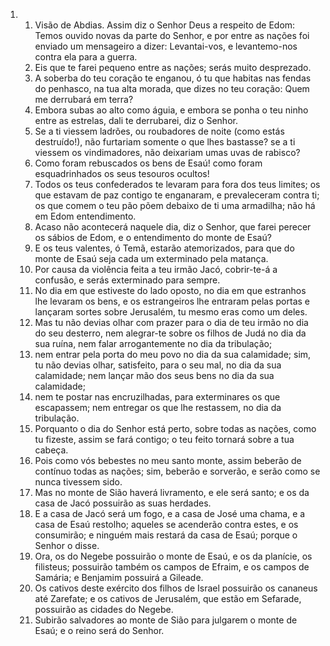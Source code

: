 <ol>
  <li>
    <ol>
      <li>Visão de Abdias. Assim diz o Senhor Deus a respeito de Edom: Temos ouvido novas da parte do Senhor, e por entre as nações foi enviado um mensageiro a dizer: Levantai-vos, e levantemo-nos contra ela para a guerra.</li>
      <li>Eis que te farei pequeno entre as nações; serás muito desprezado.</li>
      <li>A soberba do teu coração te enganou, ó tu que habitas nas fendas do penhasco, na tua alta morada, que dizes no teu coração: Quem me derrubará em terra?</li>
      <li>Embora subas ao alto como águia, e embora se ponha o teu ninho entre as estrelas, dali te derrubarei, diz o Senhor.</li>
      <li>Se a ti viessem ladrões, ou roubadores de noite (como estás destruído!), não furtariam somente o que lhes bastasse? se a ti viessem os vindimadores, não deixariam umas uvas de rabisco?</li>
      <li>Como foram rebuscados os bens de Esaú! como foram esquadrinhados os seus tesouros ocultos!</li>
      <li>Todos os teus confederados te levaram para fora dos teus limites; os que estavam de paz contigo te enganaram, e prevaleceram contra ti; os que comem o teu pão põem debaixo de ti uma armadilha; não há em Edom entendimento.</li>
      <li>Acaso não acontecerá naquele dia, diz o Senhor, que farei perecer os sábios de Edom, e o entendimento do monte de Esaú?</li>
      <li>E os teus valentes, ó Temã, estarão atemorizados, para que do monte de Esaú seja cada um exterminado pela matança.</li>
      <li>Por causa da violência feita a teu irmão Jacó, cobrir-te-á a confusão, e serás exterminado para sempre.</li>
      <li>No dia em que estiveste do lado oposto, no dia em que estranhos lhe levaram os bens, e os estrangeiros lhe entraram pelas portas e lançaram sortes sobre Jerusalém, tu mesmo eras como um deles.</li>
      <li>Mas tu não devias olhar com prazer para o dia de teu irmão no dia do seu desterro, nem alegrar-te sobre os filhos de Judá no dia da sua ruína, nem falar arrogantemente no dia da tribulação;</li>
      <li>nem entrar pela porta do meu povo no dia da sua calamidade; sim, tu não devias olhar, satisfeito, para o seu mal, no dia da sua calamidade; nem lançar mão dos seus bens no dia da sua calamidade;</li>
      <li>nem te postar nas encruzilhadas, para exterminares os que escapassem; nem entregar os que lhe restassem, no dia da tribulação.</li>
      <li>Porquanto o dia do Senhor está perto, sobre todas as nações, como tu fizeste, assim se fará contigo; o teu feito tornará sobre a tua cabeça.</li>
      <li>Pois como vós bebestes no meu santo monte, assim beberão de contínuo todas as nações; sim, beberão e sorverão, e serão como se nunca tivessem sido.</li>
      <li>Mas no monte de Sião haverá livramento, e ele será santo; e os da casa de Jacó possuirão as suas herdades.</li>
      <li>E a casa de Jacó será um fogo, e a casa de José uma chama, e a casa de Esaú restolho; aqueles se acenderão contra estes, e os consumirão; e ninguém mais restará da casa de Esaú; porque o Senhor o disse.</li>
      <li>Ora, os do Negebe possuirão o monte de Esaú, e os da planície, os filisteus; possuirão também os campos de Efraim, e os campos de Samária; e Benjamim possuirá a Gileade.</li>
      <li>Os cativos deste exército dos filhos de Israel possuirão os cananeus até Zarefate; e os cativos de Jerusalém, que estão em Sefarade, possuirão as cidades do Negebe.</li>
      <li>Subirão salvadores ao monte de Sião para julgarem o monte de Esaú; e o reino será do Senhor.</li>
    </ol>
  </li>
</ol>